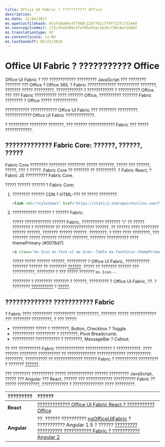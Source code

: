 ```yaml
---
title: Office UI Fabric ? ??????????? Office
description: ''
ms.date: 12/04/2017
ms.openlocfilehash: 8fafe8a68c477868c12bff61c7f9ff23fc7314e0
ms.sourcegitcommit: c72c35e8389c47a795afbac1b2bcf98c8e216d82
ms.translationtype: HT
ms.contentlocale: ru-RU
ms.lasthandoff: 05/23/2018
---
```

# <a name="office-ui-fabric-in-office-add-ins"></a>Office UI Fabric ? ??????????? Office 

Office UI Fabric ? ??? ???????????? ????????? JavaScript ??? ???????? ??????? ??? Office ? Office 365. ? Fabric ????????????? ?????????? ???????, ??????? ????? ?????????, ???????????? ? ???????????? ? ?????????? Office. ??? ??? Fabric ?????????? ???? ??????? Office, ?????????? ??????? Fabric ???????? ? Office ????? ???????????. 

??????????? ???????????? Office UI Fabric ??? ???????? ?????????. ???????????? Office UI Fabric ?????????????.

? ????????? ???????? ???????, ??? ?????? ???????????? Fabric ??? ????? ????????????. 

## <a name="use-fabric-core-icons-fonts-colors"></a>????????????? Fabric Core: ??????, ??????, ?????
Fabric Core ???????? ???????? ???????? ????? ???????, ????? ??? ??????, ?????, ??? ? ?????. Fabric Core ?? ??????? ?? ?????????. ? Fabric React, ? Fabric JS ?????????? Fabric Core.

????? ?????? ?????? ? Fabric Core:

1. ???????? ?????? CDN ? HTML-??? ?? ????? ????????.  

    ```html
    <link rel="stylesheet" href="https://static2.sharepointonline.com/files/fabric/office-ui-fabric-js/1.4.0/css/fabric.min.css">
    ```   
    
2. ??????????? ?????? ? ?????? Fabric. 

    ????? ???????????? ?????? Fabric, ?????????? ??????? "i" ?? ????? ???????? ? ????????? ?? ??????????????? ??????. ?? ?????? ???? ???????? ?????? ??????, ??????? ?????? ??????. ????????, ? ???? ???? ????????, ??? ??????? ????? ??????? ?????? ???????, ??????? ?????????? ???? themePrimary (#0078d7). 
   
    ```html
    <i class="ms-Icon ms-font-xl ms-Icon--Table ms-fontColor-themePrimary"></i>
    ```

    ????? ????? ?????? ??????, ????????? ? Office UI Fabric, ??????????? ??????? ?????? ?? ???????? [??????](https://dev.office.com/fabric#/styles/icons). ????? ?? ??????? ?????? ??? ??????????, ???????? ? ??? ????? ??????? `ms-Icon--`. 

    ???????? ? ???????? ??????? ? ??????, ????????? ? Office UI Fabric, ??. ? ???????? [??????????](https://dev.office.com/fabric#/styles/typography) ? [?????](https://dev.office.com/fabric#/styles/colors).
 
## <a name="use-fabric-components"></a>????????????? ??????????? Fabric 
? Fabric ???? ????????? ?????????? ??????????, ??????? ????? ???????????? ??? ???????? ?????????, ? ??? ?????:

- ?????????? ????? ? ????????, Button, Checkbox ? Toggle.
- ?????????? ????????? ? ????????, Pivot Breadcrumb.
- ?????????? ??????????? ? ????????, MessageBar ? Callout.  

?? ??? ?????????? Fabric ????????????? ???????????? ? ???????????. ???? ?????? ???????? ?????????? ?? ????????????? ????????????? ???????????. ????????, ?????????? ?? ????????????? ?????? Fabric ? ?????????? ????????? ? ??????? [??????](button.md). 

??? ???????? ?????????? ????? ???????????? ?????? ????????? JavaScript, ????? ??? Angular ??? React. ?????? ??? ???????????? ?????????? Fabric ?? ????? ??????????, ???????????? ? ?????????????? ???? ?????????.

|**?????????**|**??????**|
|:------------|:----------|
|**React**|[????????????? Office UI Fabric React ? ??????????? Office](using-office-ui-fabric-react.md )|
|**Angular**| ??. ?????? ?????????? [ngOfficeUIFabric](http://ngofficeuifabric.com/) ? ??????????? Angular 1.5 ? ?????? [????????? ?????????? ??????????? Fabric ? ??????????? Angular 2](../develop/add-ins-with-angular2.md#consider-wrapping-fabric-components-with-angular-components)|
